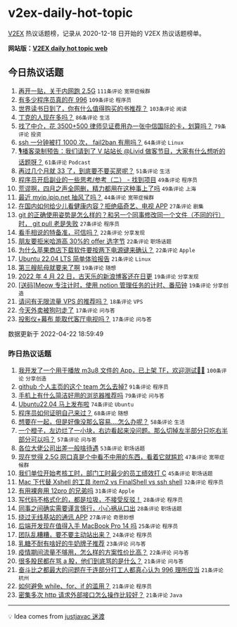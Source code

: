 # v2ex-daily-hot-topic

[V2EX](https://www.v2ex.com/) 热议话题榜，记录从 2020-12-18 日开始的 V2EX 热议话题榜单。

**网站版：[V2EX daily hot topic web](https://boojack.github.io/v2ex-daily-hot-topic-web/)**

## 今日热议话题

<!-- TODAY BEGIN -->

1. [再开一贴，关于内网跑 2.5G](https://www.v2ex.com/t/848523) `111条评论` `宽带症候群`
1. [有多少程序员真的在 996](https://www.v2ex.com/t/848561) `109条评论` `程序员`
1. [世界读书日到了，你有什么值得购买的书推荐？](https://www.v2ex.com/t/848500) `103条评论` `阅读`
1. [丁克的人现在多吗？](https://www.v2ex.com/t/848607) `86条评论` `生活`
1. [找了中介，花 3500+500 律师见证费用办一张中信国际的卡，划算吗？](https://www.v2ex.com/t/848526) `79条评论` `投资`
1. [ssh 一分钟被打 1000 次， fail2ban 有用吗？](https://www.v2ex.com/t/848484) `64条评论` `Linux`
1. [🎙播客录制预告：我们请到了 V 站站长 @Livid 做客节目，大家有什么想听的话题呀？](https://www.v2ex.com/t/848540) `61条评论` `Podcast`
1. [再过几个月就 33 了，到底要不要买房呢？](https://www.v2ex.com/t/848580) `51条评论` `生活`
1. [程序员开启副业的一些思考/参考（二） - 找到项目](https://www.v2ex.com/t/848502) `49条评论` `程序员`
1. [荒谬啊，四月之声全网删，精力都用在这种事上了吗](https://www.v2ex.com/t/848684) `49条评论` `上海`
1. [最近 myip.ipip.net 抽风了吗？](https://www.v2ex.com/t/848553) `44条评论` `宽带症候群`
1. [在国内如何给少儿看健康内容？拒绝癌奇艺、电视 APP](https://www.v2ex.com/t/848565) `27条评论` `剧集`
1. [git 的正确使用姿势是怎么样的？和另一个同事修改同一个文件（不同的行）时， git pull 老是失败](https://www.v2ex.com/t/848517) `27条评论` `程序员`
1. [看手相说的特备准，可信吗？](https://www.v2ex.com/t/848657) `22条评论` `分享发现`
1. [朋友要拒米哈游高 30%的 offer 选字节](https://www.v2ex.com/t/848653) `22条评论` `职场话题`
1. [为什么苹果商店下载软件要按两下电源键来确认？](https://www.v2ex.com/t/848624) `22条评论` `Apple`
1. [Ubuntu 22.04 LTS 简单体验报告](https://www.v2ex.com/t/848584) `21条评论` `Linux`
1. [第三艘航母就要来了啊](https://www.v2ex.com/t/848582) `19条评论` `随想`
1. [2022 年 4 月 22 日，古天乐的新浪博客还在日更](https://www.v2ex.com/t/848519) `19条评论` `分享发现`
1. [[送码]Meow 专注计时，使用 notion 管理任务的计时、番茄钟](https://www.v2ex.com/t/848506) `19条评论` `分享创造`
1. [请问有无限流量 VPS 的推荐吗？](https://www.v2ex.com/t/848520) `18条评论` `VPS`
1. [今天外卖被狗叼走了](https://www.v2ex.com/t/848640) `17条评论` `问与答`
1. [投影仪+幕布 能取代客厅电视吗？](https://www.v2ex.com/t/848571) `17条评论` `问与答`

数据更新于 2022-04-22 18:59:49

<!-- TODAY END -->

### 昨日热议话题

<!-- YESTERDAY BEGIN -->

1. [我开发了一个用于播放 m3u8 文件的 App，已上架 TF，欢迎测试👏🏻](https://www.v2ex.com/t/848300) `100条评论` `分享创造`
1. [github 个人主页的这个 team 怎么去掉?](https://www.v2ex.com/t/848327) `91条评论` `程序员`
1. [手机上有什么简洁好用的浏览器推荐吗](https://www.v2ex.com/t/848294) `79条评论` `问与答`
1. [Ubuntu22.04 马上发布啦](https://www.v2ex.com/t/848297) `74条评论` `Ubuntu`
1. [程序员如何证明自己来过？](https://www.v2ex.com/t/848321) `68条评论` `随想`
1. [想要在一起，但是好像没那么容易....怎么办呢？](https://www.v2ex.com/t/848382) `58条评论` `生活`
1. [一个橙子，左边烂了一小块，右边看起来没问题。那么切掉左半部分只吃右半部分可以吗？](https://www.v2ex.com/t/848379) `57条评论` `问与答`
1. [各位大佬公司出差一般啥待遇](https://www.v2ex.com/t/848288) `53条评论` `职场话题`
1. [现在觉得 2.5G 网口真是个中看不中用的东西，看着它就尴尬](https://www.v2ex.com/t/848425) `47条评论` `宽带症候群`
1. [我们单位开始考核工时，部门工时最少的员工绩效打 C](https://www.v2ex.com/t/848293) `45条评论` `职场话题`
1. [Mac 下代替 Xshell 的工具 item2 vs FinalShell vs ssh shell](https://www.v2ex.com/t/848386) `32条评论` `程序员`
1. [有用裸奔用 12pro 的兄弟吗](https://www.v2ex.com/t/848374) `31条评论` `Apple`
1. [写代码不格式化的，都是垃圾，不接受反驳！](https://www.v2ex.com/t/848431) `28条评论` `程序员`
1. [同事之间确实需要谨言慎行，小心祸从口出](https://www.v2ex.com/t/848356) `28条评论` `职场话题`
1. [绕过无线基站的通讯 APP](https://www.v2ex.com/t/848330) `27条评论` `奇思妙想`
1. [后端开发现在值得入手 MacBook Pro 14 吗](https://www.v2ex.com/t/848385) `25条评论` `程序员`
1. [团队乱糟糟，要不要主动站出来？](https://www.v2ex.com/t/848302) `24条评论` `程序员`
1. [乳糖不耐有啥好的牛奶牌子推荐](https://www.v2ex.com/t/848408) `23条评论` `问与答`
1. [疫情期间流量不够用，怎么样的方案性价比高？](https://www.v2ex.com/t/848415) `22条评论` `问与答`
1. [很多股民都在骂 a 股，他们到底骂的是什么？](https://www.v2ex.com/t/848460) `21条评论` `问与答`
1. [奋斗比之都最大的问题在于连部分打工人都真心认为 996 理所应当](https://www.v2ex.com/t/848411) `21条评论` `杭州`
1. [如何避免 while、for、if 的滥用？](https://www.v2ex.com/t/848308) `21条评论` `程序员`
1. [密集多次 http 请求外部接口怎么操作比较好？](https://www.v2ex.com/t/848291) `21条评论` `Java`

<!-- YESTERDAY END -->

---

💡 Idea comes from [justjavac 迷渡](https://github.com/justjavac/)
